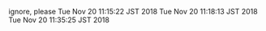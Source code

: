 ignore, please
Tue Nov 20 11:15:22 JST 2018
Tue Nov 20 11:18:13 JST 2018
Tue Nov 20 11:35:25 JST 2018
